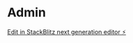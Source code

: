 # Admin

[Edit in StackBlitz next generation editor ⚡️](https://stackblitz.com/~/github.com/qqtrooper34/Admin)